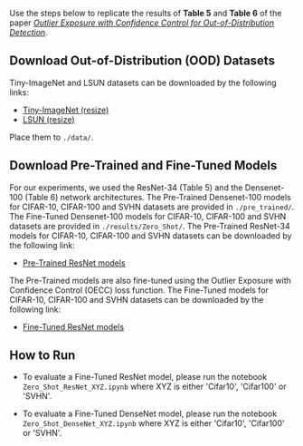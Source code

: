 Use the steps below to replicate the results of <b>Table 5</b> and <b>Table 6</b> of the paper [_Outlier Exposure with Confidence Control for Out-of-Distribution Detection_](https://arxiv.org/abs/1906.03509).

## Download Out-of-Distribution (OOD) Datasets
Tiny-ImageNet and LSUN datasets can be downloaded by the following links:

* [Tiny-ImageNet (resize)](https://www.dropbox.com/s/kp3my3412u5k9rl/Imagenet_resize.tar.gz)
* [LSUN (resize)](https://www.dropbox.com/s/moqh2wh8696c3yl/LSUN_resize.tar.gz)

Place them to `./data/`.

## Download Pre-Trained and Fine-Tuned Models
For our experiments, we used the ResNet-34 (Table 5) and the Densenet-100 (Table 6) network architectures. The Pre-Trained Densenet-100 models for CIFAR-10, CIFAR-100 and SVHN datasets are provided in `./pre_trained/`. The Fine-Tuned Densenet-100 models for CIFAR-10, CIFAR-100 and SVHN datasets are provided in `./results/Zero_Shot/`. The Pre-Trained ResNet-34 models for CIFAR-10, CIFAR-100 and SVHN datasets can be downloaded by the following link: 

* [Pre-Trained ResNet models](https://www.dropbox.com/sh/kktuiar3parraaq/AABh1Ar5XoPi_25LAlqADCo7a/zeroshot_ood_experiments/pre_trained?dl=0&subfolder_nav_tracking=1)

The Pre-Trained models are also fine-tuned using the Outlier Exposure with Confidence Control (OECC) loss function. The Fine-Tuned models for CIFAR-10, CIFAR-100 and SVHN datasets can be downloaded by the following link:

* [Fine-Tuned ResNet models](https://www.dropbox.com/sh/kktuiar3parraaq/AAC_7jnxtdfJinR8_SulSxWua/zeroshot_ood_experiments/results/Zero_Shot?dl=0&subfolder_nav_tracking=1)

## How to Run
* To evaluate a Fine-Tuned ResNet model, please run the notebook `Zero_Shot_ResNet_XYZ.ipynb` where XYZ is either 'Cifar10', 'Cifar100' or 'SVHN'.

* To evaluate a Fine-Tuned DenseNet model, please run the notebook `Zero_Shot_DenseNet_XYZ.ipynb` where XYZ is either 'Cifar10', 'Cifar100' or 'SVHN'.

